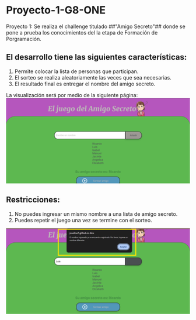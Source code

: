 # Proyecto-1-G8-ONE
Proyecto 1: Se realiza el challenge titulado ##"Amigo Secreto"##  donde se pone a prueba los conocimientos del la etapa de Formación de Porgramación.

## El desarrollo tiene las siguientes características:

  1. Permite colocar la lista de personas que participan.
  2. El sorteo se realiza aleatoriamente las veces que sea necesarias.
  3. El resultado final es entregar el nombre del amigo secreto.
     
La visualización será por medio de la siguiente página:
![Descripción de la imagen](1.png)

## Restricciones:

  1. No puedes ingresar un mismo nombre a una lista de amigo secreto.
  2. Puedes repetir el juego una vez se termine con el sorteo.

![Descripción de la imagen](12.png)

